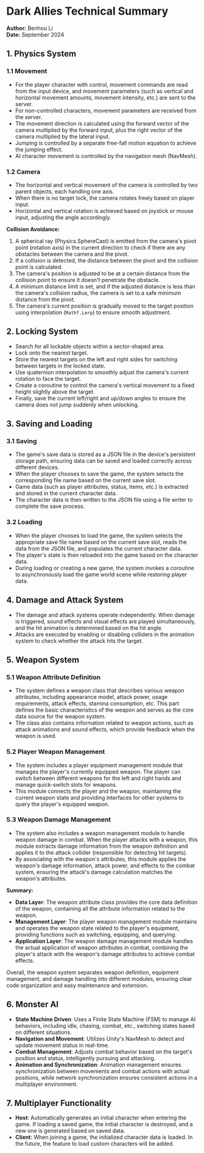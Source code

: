 # Dark Allies Technical Summary

**Author:** Benhou Li  
**Date:** September 2024  

## 1. Physics System

### 1.1 Movement

- For the player character with control, movement commands are read from the input device, and movement parameters (such as vertical and horizontal movement amounts, movement intensity, etc.) are sent to the server.
- For non-controlled characters, movement parameters are received from the server.
- The movement direction is calculated using the forward vector of the camera multiplied by the forward input, plus the right vector of the camera multiplied by the lateral input.
- Jumping is controlled by a separate free-fall motion equation to achieve the jumping effect.
- AI character movement is controlled by the navigation mesh (NavMesh).

### 1.2 Camera

- The horizontal and vertical movement of the camera is controlled by two parent objects, each handling one axis.
- When there is no target lock, the camera rotates freely based on player input.
- Horizontal and vertical rotation is achieved based on joystick or mouse input, adjusting the angle accordingly.

**Collision Avoidance:**

1. A spherical ray (Physics.SphereCast) is emitted from the camera's pivot point (rotation axis) in the current direction to check if there are any obstacles between the camera and the pivot.
2. If a collision is detected, the distance between the pivot and the collision point is calculated.
3. The camera's position is adjusted to be at a certain distance from the collision point to ensure it doesn't penetrate the obstacle.
4. A minimum distance limit is set, and if the adjusted distance is less than the camera's collision radius, the camera is set to a safe minimum distance from the pivot.
5. The camera's current position is gradually moved to the target position using interpolation (`Mathf.Lerp`) to ensure smooth adjustment.

## 2. Locking System

- Search for all lockable objects within a sector-shaped area.
- Lock onto the nearest target.
- Store the nearest targets on the left and right sides for switching between targets in the locked state.
- Use quaternion interpolation to smoothly adjust the camera's current rotation to face the target.
- Create a coroutine to control the camera's vertical movement to a fixed height slightly above the target.
- Finally, save the current left/right and up/down angles to ensure the camera does not jump suddenly when unlocking.

## 3. Saving and Loading

### 3.1 Saving

- The game's save data is stored as a JSON file in the device's persistent storage path, ensuring data can be saved and loaded correctly across different devices.
- When the player chooses to save the game, the system selects the corresponding file name based on the current save slot.
- Game data (such as player attributes, status, items, etc.) is extracted and stored in the current character data.
- The character data is then written to the JSON file using a file writer to complete the save process.

### 3.2 Loading

- When the player chooses to load the game, the system selects the appropriate save file name based on the current save slot, reads the data from the JSON file, and populates the current character data.
- The player's state is then reloaded into the game based on the character data.
- During loading or creating a new game, the system invokes a coroutine to asynchronously load the game world scene while restoring player data.

## 4. Damage and Attack System

- The damage and attack systems operate independently. When damage is triggered, sound effects and visual effects are played simultaneously, and the hit animation is determined based on the hit angle.
- Attacks are executed by enabling or disabling colliders in the animation system to check whether the attack hits the target.

## 5. Weapon System

### 5.1 Weapon Attribute Definition

- The system defines a weapon class that describes various weapon attributes, including appearance model, attack power, usage requirements, attack effects, stamina consumption, etc. This part defines the basic characteristics of the weapon and serves as the core data source for the weapon system.
- The class also contains information related to weapon actions, such as attack animations and sound effects, which provide feedback when the weapon is used.

### 5.2 Player Weapon Management

- The system includes a player equipment management module that manages the player's currently equipped weapon. The player can switch between different weapons for the left and right hands and manage quick-switch slots for weapons.
- This module connects the player and the weapon, maintaining the current weapon state and providing interfaces for other systems to query the player's equipped weapon.

### 5.3 Weapon Damage Management

- The system also includes a weapon management module to handle weapon damage in combat. When the player attacks with a weapon, this module extracts damage information from the weapon definition and applies it to the attack collider (responsible for detecting hit targets).
- By associating with the weapon's attributes, this module applies the weapon's damage information, attack power, and effects to the combat system, ensuring the attack's damage calculation matches the weapon's attributes.

**Summary:**

- **Data Layer**: The weapon attribute class provides the core data definition of the weapon, containing all the attribute information related to the weapon.
- **Management Layer**: The player weapon management module maintains and operates the weapon state related to the player's equipment, providing functions such as switching, equipping, and querying.
- **Application Layer**: The weapon damage management module handles the actual application of weapon attributes in combat, combining the player's attack with the weapon's damage attributes to achieve combat effects.

Overall, the weapon system separates weapon definition, equipment management, and damage handling into different modules, ensuring clear code organization and easy maintenance and extension.

## 6. Monster AI

- **State Machine Driven**: Uses a Finite State Machine (FSM) to manage AI behaviors, including idle, chasing, combat, etc., switching states based on different situations.
- **Navigation and Movement**: Utilizes Unity's NavMesh to detect and update movement status in real-time.
- **Combat Management**: Adjusts combat behavior based on the target's position and status, intelligently pursuing and attacking.
- **Animation and Synchronization**: Animation management ensures synchronization between movements and combat actions with actual positions, while network synchronization ensures consistent actions in a multiplayer environment.

## 7. Multiplayer Functionality

- **Host**: Automatically generates an initial character when entering the game. If loading a saved game, the initial character is destroyed, and a new one is generated based on saved data.
- **Client**: When joining a game, the initialized character data is loaded. In the future, the feature to load custom characters will be added.
